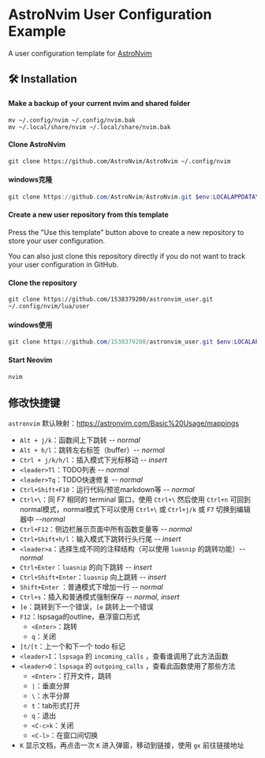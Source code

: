 # AstroNvim User Configuration Example

A user configuration template for [AstroNvim](https://github.com/AstroNvim/AstroNvim)

## 🛠️ Installation

#### Make a backup of your current nvim and shared folder

```shell
mv ~/.config/nvim ~/.config/nvim.bak
mv ~/.local/share/nvim ~/.local/share/nvim.bak
```

#### Clone AstroNvim

```shell
git clone https://github.com/AstroNvim/AstroNvim ~/.config/nvim
```

#### windows克隆

```powershell
git clone https://github.com/AstroNvim/AstroNvim.git $env:LOCALAPPDATA\nvim
```

#### Create a new user repository from this template

Press the "Use this template" button above to create a new repository to store your user configuration.

You can also just clone this repository directly if you do not want to track your user configuration in GitHub.

#### Clone the repository

```shell
git clone https://github.com/1538379200/astronvim_user.git ~/.config/nvim/lua/user
```

#### windows使用

```powershell
git clone https://github.com/1538379200/astronvim_user.git $env:LOCALAPPDATA\nvim\lua\user
```

#### Start Neovim

```shell
nvim
```

## 修改快捷键

`astronvim` 默认映射：https://astronvim.com/Basic%20Usage/mappings

- `Alt + j/k`：函数间上下跳转 -- *normal*
- `Alt + h/l`：跳转左右标签（buffer）-- *normal*
- `Ctrl + j/k/h/l`：插入模式下光标移动 -- *insert*
- `<leader>Tl`：TODO列表 -- *normal*
- `<leader>Tq`：TODO快速修复 -- *normal*
- `Ctrl+Shift+F10`：运行代码/预览markdown等 -- *normal*
- `Ctrl+\`：同 F7 相同的 terminal 窗口，使用 `Ctrl+\` 然后使用 `Ctrl+n` 可回到normal模式，normal模式下可以使用 `Ctrl+\` 或 `Ctrl+j/k` 或 `F7` 切换到编辑器中 --*normal*
- `Ctrl+F12`：侧边栏展示页面中所有函数变量等 -- *normal*
- `Ctrl+Shift+h/l`：输入模式下跳转行头行尾 -- *insert*
- `<leader>a`：选择生成不同的注释结构（可以使用 `luasnip` 的跳转功能）-- *normal*
- `Ctrl+Enter`：`luasnip` 的向下跳转 -- *insert*
- `Ctrl+Shift+Enter`：`luasnip` 向上跳转 -- *insert*
- `Shift+Enter` ：普通模式下增加一行 -- *normal*
- `Ctrl+s`：插入和普通模式强制保存 -- *normal, insert*
- `]e`：跳转到下一个错误，`[e` 跳转上一个错误
- `F12`：lspsaga的outline，悬浮窗口形式
	- `<Enter>`：跳转
	- `q`：关闭
- `]t/[t`：上一个和下一个 todo 标记
- `<leader>I`：`lspsaga` 的 `incoming_calls` ，查看谁调用了此方法函数
- `<leader>O`：`lspsaga` 的 `outgoing_calls` ，查看此函数使用了那些方法
	- `<Enter>`：打开文件，跳转
	- `|`：垂直分屏
	- `\`：水平分屏
	- `t`：tab形式打开
	- `q`：退出
	- `<C-c>k`：关闭
	- `<C-l>`：在窗口间切换
- `K` 显示文档，再点击一次 `K` 进入弹窗，移动到链接，使用 `gx` 前往链接地址
